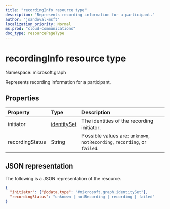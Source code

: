 ```yaml
---
title: "recordingInfo resource type"
description: "Represents recording information for a participant."
author: "jsandoval-msft"
localization_priority: Normal
ms.prod: "cloud-communications"
doc_type: resourcePageType
---
```


# recordingInfo resource type

Namespace: microsoft.graph

Represents recording information for a participant.

## Properties

| Property        | Type    | Description|
|:----------------|:--------|:----------|
| initiator     | [identitySet](identitySet.md) | The identities of the recording initiator. |
| recordingStatus | String | Possible values are: `unknown`, `notRecording`, `recording`, or `failed`. |

## JSON representation

The following is a JSON representation of the resource.

<!-- {
  "blockType": "resource",
  "optionalProperties": [
    "initiator"
  ],
  "@odata.type": "microsoft.graph.recordingInfo"
}-->
```json
{
  "initiator": {"@odata.type": "#microsoft.graph.identitySet"},
  "recordingStatus": "unknown | notRecording | recording | failed"
}
```

<!-- uuid: 8fcb5dbc-d5aa-4681-8e31-b001d5168d79
2015-10-25 14:57:30 UTC -->
<!--
{
  "type": "#page.annotation",
  "description": "recordingInfo resource",
  "keywords": "",
  "section": "documentation",
  "tocPath": "",
  "suppressions": []
}
-->
